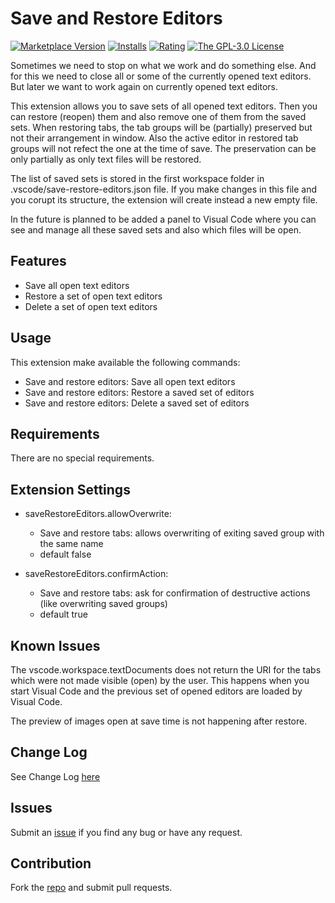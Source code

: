 # Save and Restore Editors

[![Marketplace Version](https://vsmarketplacebadges.dev/version/iulian-radu-at.save-restore-editors.svg)](https://marketplace.visualstudio.com/items?itemName=iulian-radu-at.save-restore-editors)
[![Installs](https://vsmarketplacebadges.dev/installs/iulian-radu-at.save-restore-editors.svg)](https://marketplace.visualstudio.com/items?itemName=iulian-radu-at.save-restore-editors)
[![Rating](https://vsmarketplacebadges.dev/rating-short/iulian-radu-at.save-restore-editors.svg)](https://marketplace.visualstudio.com/items?itemName=iulian-radu-at.save-restore-editors)
<a href="http://opensource.org/licenses/GPL-3.0" target="_blank" rel="noreferrer noopener"><img src="https://img.shields.io/badge/license-GPL-orange.svg?color=blue&amp;style=flat-square" alt="The GPL-3.0 License"></a>

Sometimes we need to stop on what we work and do something else.
And for this we need to close all or some of the currently opened text editors.
But later we want to work again on currently opened text editors.

This extension allows you to save sets of all opened text editors.
Then you can restore (reopen) them and also remove one of them from the saved sets.
When restoring tabs, the tab groups will be (partially) preserved but not their arrangement in window.
Also the active editor in restored tab groups will not refect the one at the time of save.
The preservation can be only partially as only text files will be restored.

The list of saved sets is stored in the first workspace folder in .vscode/save-restore-editors.json file.
If you make changes in this file and you corupt its structure, the extension will create instead a new empty file.

In the future is planned to be added a panel to Visual Code where you can see and manage all these
saved sets and also which files will be open.

## Features

- Save all open text editors
- Restore a set of open text editors
- Delete a set of open text editors

## Usage

This extension make available the following commands:

- Save and restore editors: Save all open text editors
- Save and restore editors: Restore a saved set of editors
- Save and restore editors: Delete a saved set of editors

## Requirements

There are no special requirements.

## Extension Settings

- saveRestoreEditors.allowOverwrite:

  - Save and restore tabs: allows overwriting of exiting saved group with the same name
  - default false

- saveRestoreEditors.confirmAction:

  - Save and restore tabs: ask for confirmation of destructive actions (like overwriting saved groups)
  - default true

## Known Issues

The vscode.workspace.textDocuments does not return the URI for the tabs which were not made visible (open) by the user.
This happens when you start Visual Code and the previous set of opened editors are loaded by Visual Code.

The preview of images open at save time is not happening after restore.

## Change Log

See Change Log [here](CHANGELOG.md)

## Issues

Submit an [issue](https://github.com/iulian-radu-at/save-restore-editors/issues) if you find any bug or have any request.

## Contribution

Fork the [repo](https://github.com/iulian-radu-at/save-restore-editors) and submit pull requests.
